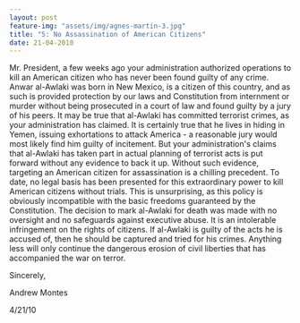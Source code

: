 ```yaml
---
layout: post
feature-img: "assets/img/agnes-martin-3.jpg"
title: "5: No Assassination of American Citizens"
date: 21-04-2010
---
```


Mr. President, a few weeks ago your administration authorized operations to kill an American citizen who has never been found guilty of any crime. Anwar al-Awlaki was born in New Mexico, is a citizen of this country, and as such is provided protection by our laws and Constitution from internment or murder without being prosecuted in a court of law and found guilty by a jury of his peers. It may be true that al-Awlaki has committed terrorist crimes, as your administration has claimed. It is certainly true that he lives in hiding in Yemen, issuing exhortations to attack America - a reasonable jury would most likely find him guilty of incitement. But your administration's claims that al-Awlaki has taken part in actual planning of terrorist acts is put forward without any evidence to back it up. Without such evidence, targeting an American citizen for assassination is a chilling precedent. To date, no legal basis has been presented for this extraordinary power to kill American citizens without trials. This is unsurprising, as this policy is obviously incompatible with the basic freedoms guaranteed by the Constitution. The decision to mark al-Awlaki for death was made with no oversight and no safeguards against executive abuse. It is an intolerable infringement on the rights of citizens. If al-Awlaki is guilty of the acts he is accused of, then he should be captured and tried for his crimes. Anything less will only continue the dangerous erosion of civil liberties that has accompanied the war on terror.

Sincerely,

Andrew Montes

4/21/10
 
